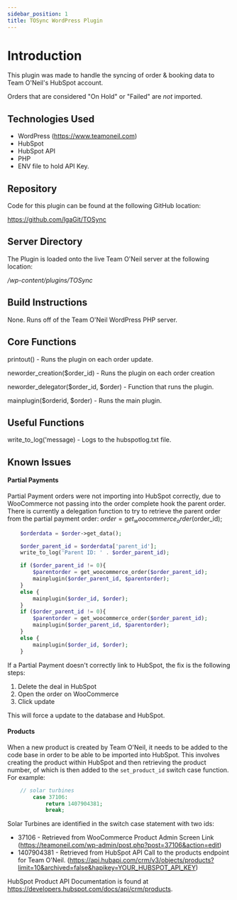 ```yaml
---
sidebar_position: 1
title: TOSync WordPress Plugin
---
```


# Introduction

This plugin was made to handle the syncing of order & booking data to Team O'Neil's HubSpot account.


Orders that are considered "On Hold" or "Failed" are _not_ imported.

## Technologies Used

- WordPress (https://www.teamoneil.com)
- HubSpot
- HubSpot API
- PHP
- ENV file to hold API Key.

## Repository

Code for this plugin can be found at the following GitHub location:

https://github.com/lgaGit/TOSync

## Server Directory

The Plugin is loaded onto the live Team O'Neil server at the following location:

_/wp-content/plugins/TOSync_

## Build Instructions

None. Runs off of the Team O'Neil WordPress PHP server.

## Core Functions

printout() - Runs the plugin on each order update.

neworder_creation($order_id) - Runs the plugin on each order creation

neworder_delegator($order_id, $order) - Function that runs the plugin.

mainplugin($orderid, $order) - Runs the main plugin.

## Useful Functions

write_to_log('message) - Logs to the hubspotlog.txt file.


## Known Issues

#### Partial Payments

Partial Payment orders were not importing into HubSpot correctly, due to WooCommerce not passing into the order complete hook the parent order. There is currently a delegation function
to try to retrieve the parent order from the partial payment order:
$order = get_woocommerce_order($order_id);
```php
    $orderdata = $order->get_data();

    $order_parent_id = $orderdata['parent_id'];
    write_to_log('Parent ID: ' . $order_parent_id);

    if ($order_parent_id != 0){
        $parentorder = get_woocommerce_order($order_parent_id);
        mainplugin($order_parent_id, $parentorder);
    }
    else {
        mainplugin($order_id, $order);
    }
    if ($order_parent_id != 0){
        $parentorder = get_woocommerce_order($order_parent_id);
        mainplugin($order_parent_id, $parentorder);
    }
    else {
        mainplugin($order_id, $order);
    }
```

If a Partial Payment doesn't correctly link to HubSpot, the fix is the following steps:
1. Delete the deal in HubSpot
2. Open the order on WooCommerce
3. Click update

This will force a update to the database and HubSpot.

#### Products

When a new product is created by Team O'Neil, it needs to be added to the code base in order to be able to be imported into HubSpot. This involves creating the product within HubSpot and then
retrieving the product number, of which is then added to the `set_product_id` switch case function. For example:
```php
    // solar turbines
        case 37106:
            return 1407904381;
            break;
```

Solar Turbines are identified in the switch case statement with two ids:
- 37106 - Retrieved from WooCommerce Product Admin Screen Link (https://teamoneil.com/wp-admin/post.php?post=37106&action=edit)
- 1407904381 - Retrieved from HubSpot API Call to the products endpoint for Team O'Neil. (https://api.hubapi.com/crm/v3/objects/products?limit=10&archived=false&hapikey=YOUR_HUBSPOT_API_KEY)

HubSpot Product API Documentation is found at https://developers.hubspot.com/docs/api/crm/products.